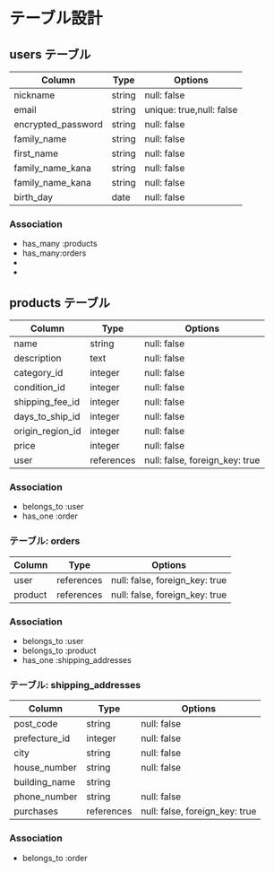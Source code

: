 # テーブル設計

## users テーブル

| Column             | Type     | Options                  |
| ------------------ | -------- | ------------------------ |
| nickname           | string   | null: false              |
| email              | string   | unique: true,null: false |
| encrypted_password | string   | null: false              |
| family_name        | string   | null: false              |
| first_name         | string   | null: false              |
| family_name_kana   | string   | null: false              |
| family_name_kana   | string   | null: false              |
| birth_day          | date     | null: false              |

### Association
- has_many :products 
- has_many:orders
- 
- 

## products テーブル

| Column             | Type       | Options                                        |
| ------------------ | ---------- | ---------------------------------------------- |
| name               | string     | null: false                                    |
| description        | text       | null: false                                    |
| category_id        | integer    | null: false                                    |
| condition_id       | integer    | null: false                                    |
| shipping_fee_id    | integer    | null: false                                    |
| days_to_ship_id    | integer    | null: false                                    |
| origin_region_id   | integer    | null: false                                    |
| price              | integer    | null: false                                    |
| user               | references | null: false, foreign_key: true                 |

### Association
- belongs_to :user
- has_one :order

### テーブル: orders

| Column         | Type         | Options                            |
| -------------- | ------------ | ---------------------------------- |
| user           | references   | null: false, foreign_key: true     |
| product        | references   | null: false, foreign_key: true     |

### Association
- belongs_to :user
- belongs_to :product
- has_one :shipping_addresses

### テーブル: shipping_addresses

| Column         | Type       | Options                          |
| -------------- | ---------- | -------------------------------- |
| post_code      | string     | null: false                      |
| prefecture_id  | integer    | null: false                      |
| city           | string     | null: false                      |
| house_number   | string     | null: false                      |
| building_name  | string     |                                  |
| phone_number   | string     | null: false                      |
| purchases      | references | null: false, foreign_key: true   |

### Association
- belongs_to :order

